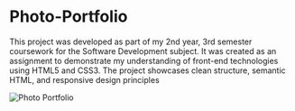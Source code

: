 # Photo-Portfolio
This project was developed as part of my 2nd year, 3rd semester coursework for the Software Development subject. It was created as an assignment to demonstrate my understanding of front-end technologies using HTML5 and CSS3. The project showcases clean structure, semantic HTML, and responsive design principles


![Photo Portfolio](https://github.com/user-attachments/assets/d8a5bde1-1647-445f-bdf6-1425999f620b)


